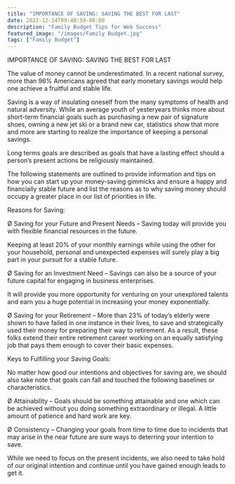 ```yaml
---
title: "IMPORTANCE OF SAVING: SAVING THE BEST FOR LAST"
date: 2022-12-14T09:40:59-08:00
description: "Family Budget Tips for Web Success"
featured_image: "/images/Family Budget.jpg"
tags: ["Family Budget"]
---
```


IMPORTANCE OF SAVING: SAVING THE BEST FOR LAST

The value of money cannot be underestimated. In a recent national survey, more than 96% Americans agreed that early monetary savings would help one achieve a fruitful and stable life.

Saving is a way of insulating oneself from the many symptoms of health and natural adversity. While an average youth of yesteryears thinks more about short-term financial goals such as purchasing a new pair of signature shoes, owning a new jet ski or a brand new car, statistics show that more and more are starting to realize the importance of keeping a personal savings.

Long terms goals are described as goals that have a lasting effect should a person’s present actions be religiously maintained. 

The following statements are outlined to provide information and tips on how you can start up your money-saving gimmicks and ensure a happy and financially stable future and list the reasons as to why saving money should occupy a greater place in our list of priorities in life. 

Reasons for Saving:

Ø	Saving for your Future and Present Needs – Saving today will provide you with flexible financial resources in the future.

Keeping at least 20% of your monthly earnings while using the other for your household, personal and unexpected expenses will surely play a big part in your pursuit for a stable future. 

Ø	Saving for an Investment Need – Savings can also be a source of your future capital for engaging in business enterprises. 

It will provide you more opportunity for venturing on your unexplored talents and earn you a huge potential in increasing your money exponentially. 

Ø	Saving for your Retirement – More than 23% of today’s elderly were shown to have failed in one instance in their lives, to save and strategically used their money for preparing their way to retirement. As a result, these folks extend their entire retirement career working on an equally satisfying job that pays them enough to cover their basic expenses. 

Keys to Fulfilling your Saving Goals: 

No matter how good our intentions and objectives for saving are, we should also take note that goals can fall and touched the following baselines or characteristics.

Ø	Attainability – Goals should be something attainable and one which can be achieved without you doing something extraordinary or illegal. A little amount of patience and hard work are key. 

Ø	Consistency – Changing your goals from time to time due to incidents that may arise in the near future are sure ways to deterring your intention to save. 

While we need to focus on the present incidents, we also need to take hold of our original intention and continue until you have gained enough leads to get it. 



